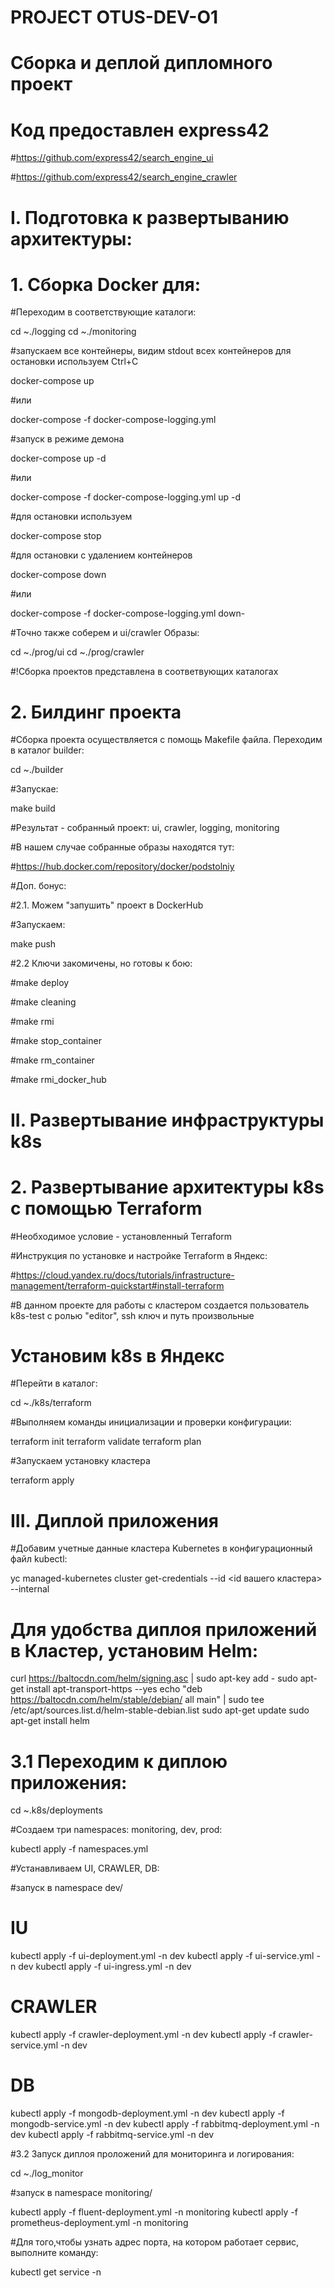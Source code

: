 # PROJECT OTUS-DEV-O1
# Сборка и деплой дипломного проект
# Код предоставлен express42
#https://github.com/express42/search_engine_ui

#https://github.com/express42/search_engine_crawler

# I. Подготовка к развертыванию архитектуры: 

# 1. Сборка Docker для:
#Переходим в соответствующие каталоги:

cd ~./logging 
cd ~./monitoring

#запускаем все контейнеры, видим stdout всех контейнеров для остановки используем Ctrl+C

docker-compose up

#или

docker-compose -f docker-compose-logging.yml

#запуск в режиме демона

docker-compose up -d

#или

docker-compose -f docker-compose-logging.yml up -d

#для остановки используем

docker-compose stop

#для остановки с удалением контейнеров

docker-compose down

#или

docker-compose -f docker-compose-logging.yml down-

#Точно также соберем и ui/crawler Образы:

cd ~./prog/ui
cd ~./prog/crawler

#!Сборка проектов представлена в соответвующих каталогах

# 2. Билдинг проекта

#Сборка проекта осуществляется с помощь Makefile файла. Переходим в каталог builder:

cd ~./builder

#Запускае:

make build

#Результат - собранный проект: ui, crawler, logging, monitoring

#В нашем случае собранные образы находятся тут:

#https://hub.docker.com/repository/docker/podstolniy

#Доп. бонус:

#2.1. Можем "запушить" проект в DockerHub 

#Запускаем:

make push

#2.2 Ключи закомичены, но готовы к бою:

#make deploy

#make cleaning

#make rmi

#make stop_container

#make rm_container

#make rmi_docker_hub

# II. Развертывание инфраструктуры k8s

# 2. Развертывание архитектуры k8s c помощью Terraform

#Необходимое условие - установленный Terraform

#Инструкция по установке и настройке Terraform в Яндекс:

#https://cloud.yandex.ru/docs/tutorials/infrastructure-management/terraform-quickstart#install-terraform

#В данном проекте для работы с кластером создается пользователь k8s-test с ролью "editor", ssh ключ и путь произвольные

# Установим k8s в Яндекс

#Перейти в каталог:

cd ~./k8s/terraform

#Выполняем команды инициализации и проверки конфигурации:

terraform init
terraform validate
terraform plan

#Запускаем установку кластера

terraform apply

# III. Диплой приложения

#Добавим учетные данные кластера Kubernetes в конфигурационный файл kubectl:

yc managed-kubernetes cluster get-credentials --id <id вашего кластера> --internal

# Для удобства диплоя приложений в Кластер, установим Helm:

curl https://baltocdn.com/helm/signing.asc | sudo apt-key add -
sudo apt-get install apt-transport-https --yes
echo "deb https://baltocdn.com/helm/stable/debian/ all main" | sudo tee /etc/apt/sources.list.d/helm-stable-debian.list
sudo apt-get update
sudo apt-get install helm

# 3.1 Переходим к диплою приложения:

cd ~.k8s/deployments

#Создаем три namespaces: monitoring, dev, prod:

kubectl apply -f namespaces.yml

#Устанавливаем UI, CRAWLER, DB:

#запуск в namespace dev/

# IU

kubectl apply -f ui-deployment.yml -n dev
kubectl apply -f ui-service.yml -n dev
kubectl apply -f ui-ingress.yml -n dev

# CRAWLER

kubectl apply -f crawler-deployment.yml -n dev
kubectl apply -f crawler-service.yml -n dev

# DB

kubectl apply -f mongodb-deployment.yml -n dev
kubectl apply -f mongodb-service.yml -n dev
kubectl apply -f rabbitmq-deployment.yml -n dev
kubectl apply -f rabbitmq-service.yml -n dev


#3.2 Запуск диплоя проложений для мониторинга и логирования:

cd ~./log_monitor

#запуск в namespace monitoring/

kubectl apply -f fluent-deployment.yml -n monitoring
kubectl apply -f prometheus-deployment.yml -n monitoring

#Для того,чтобы узнать адрес порта, на котором работает сервиc, выполните команду:

kubectl get service -n <YOUR namespace>

